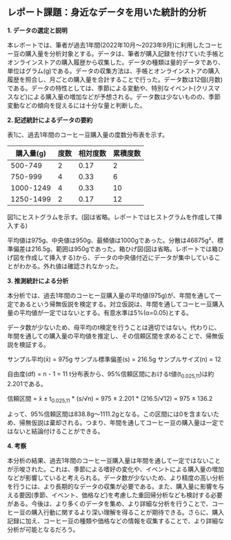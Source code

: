 ## レポート課題：身近なデータを用いた統計的分析

**1. データの選定と説明**

本レポートでは、筆者が過去1年間(2022年10月～2023年9月)に利用したコーヒー豆の購入量を分析対象とする。データは、筆者が購入記録を付けていた手帳とオンラインストアの購入履歴から収集した。データの種類は量的データであり、単位はグラム(g)である。データの収集方法は、手帳とオンラインストアの購入履歴を照合し、月ごとの購入量を合計することで行った。データ数は12個(月数)である。データの特性としては、季節による変動や、特別なイベント(クリスマスなど)による購入量の増加などが予想される。データ数は少ないものの、季節変動などの傾向を捉えるには十分な量と判断した。


**2. 記述統計によるデータの要約**

表1に、過去1年間のコーヒー豆購入量の度数分布表を示す。

| 購入量(g) | 度数 | 相対度数 | 累積度数 |
|---|---|---|---|
| 500-749 | 2 | 0.17 | 2 |
| 750-999 | 4 | 0.33 | 6 |
| 1000-1249 | 4 | 0.33 | 10 |
| 1250-1499 | 2 | 0.17 | 12 |


図1にヒストグラムを示す。(図は省略。レポートではヒストグラムを作成して挿入する)

平均値は975g、中央値は950g、最頻値は1000gであった。分散は46875g²、標準偏差は216.5g、範囲は950gであった。箱ひげ図(図は省略。レポートでは箱ひげ図を作成して挿入する)から、データの中央値付近にデータが集中していることがわかる。外れ値は確認されなかった。


**3. 推測統計による分析**

本分析では、過去1年間のコーヒー豆購入量の平均値(975g)が、年間を通して一定であるという帰無仮説を検定する。対立仮説は、年間を通してコーヒー豆購入量の平均値が一定ではないとする。有意水準は5%(α=0.05)とする。

データ数が少ないため、母平均のt検定を行うことは適切ではない。代わりに、年間を通しての購入量の平均値を推定し、その信頼区間を求めることで、帰無仮説を検証する。

サンプル平均(x̄) = 975g
サンプル標準偏差(s) = 216.5g
サンプルサイズ(n) = 12

自由度(df) = n - 1 = 11
t分布表から、95%信頼区間におけるt値(t<sub>0.025,11</sub>)は約2.201である。

信頼区間 = x̄ ± t<sub>0.025,11</sub> * (s/√n) = 975 ± 2.201 * (216.5/√12) = 975 ± 136.2

よって、95%信頼区間は838.8g～1111.2gとなる。この区間には0を含まないため、帰無仮説は棄却される。つまり、年間を通してコーヒー豆の購入量は一定ではないと結論付けることができる。


**4. 考察**

本分析の結果、過去1年間のコーヒー豆購入量は年間を通して一定ではないことが示唆された。これは、季節による嗜好の変化や、イベントによる購入量の増加などが影響していると考えられる。データ数が少ないため、より精度の高い分析を行うには、より長期的なデータの収集が必要である。また、購入量に影響を与える要因(季節、イベント、価格など)を考慮した重回帰分析なども検討する必要がある。今後は、より多くのデータを集め、より詳細な分析を行うことで、コーヒー豆の購入行動に関するより深い理解を得ることが期待できる。さらに、購入記録に加え、コーヒー豆の種類や価格などの情報を収集することで、より詳細な分析が可能となるだろう。
